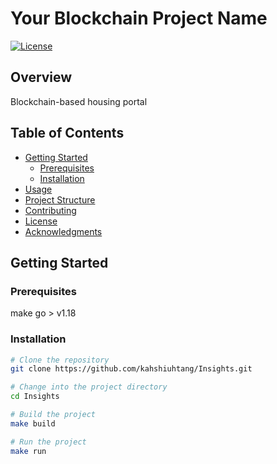 # Your Blockchain Project Name

[![License](https://img.shields.io/badge/license-MIT-blue.svg)](LICENSE)

## Overview

Blockchain-based housing portal

## Table of Contents

- [Getting Started](#getting-started)
  - [Prerequisites](#prerequisites)
  - [Installation](#installation)
- [Usage](#usage)
- [Project Structure](#project-structure)
- [Contributing](#contributing)
- [License](#license)
- [Acknowledgments](#acknowledgments)

## Getting Started

### Prerequisites

make
go > v1.18

### Installation

```bash
# Clone the repository
git clone https://github.com/kahshiuhtang/Insights.git

# Change into the project directory
cd Insights

# Build the project
make build

# Run the project
make run
```

